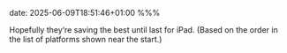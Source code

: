 date: 2025-06-09T18:51:46+01:00
%%%

Hopefully they‘re saving the best until last for iPad. (Based on the order in the list of platforms shown near the start.)
